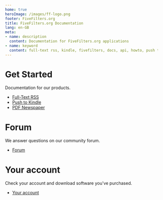 ```yaml
---
home: true 
heroImage: /images/ff-logo.png
footer: FiveFilters.org
title: FiveFilters.org Documentation
lang: en-GB
meta:
- name: description
  content: Documentation for FiveFilters.org applications
- name: keyword
  content: full-text rss, kindle, fivefilters, docs, api, howto, push to kindle, term extraction, install, pdf newspaper
---
```


<style>
  .hero h1, .hero p.description { display: none }
  .content.custom {
    text-align: center;
  }
  .content.custom li {
    list-style: none;
  }
</style>

# Get Started

Documentation for our products.

* [Full-Text RSS](/full-text-rss)
* [Push to Kindle](/push-to-kindle)
* [PDF Newspaper](/pdf-newspaper)

# Forum

We answer questions on our community forum.

* [Forum](https://forum.fivefilters.org)

# Your account

Check your account and download software you've purchased.

* [Your account](https://member.fivefilters.org)
